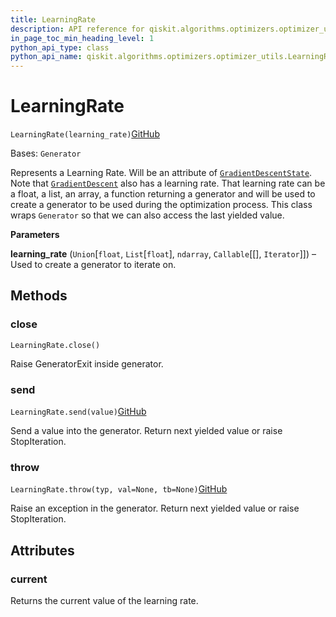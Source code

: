 ```yaml
---
title: LearningRate
description: API reference for qiskit.algorithms.optimizers.optimizer_utils.LearningRate
in_page_toc_min_heading_level: 1
python_api_type: class
python_api_name: qiskit.algorithms.optimizers.optimizer_utils.LearningRate
---
```


# LearningRate

<span id="qiskit.algorithms.optimizers.optimizer_utils.LearningRate" />

`LearningRate(learning_rate)`[GitHub](https://github.com/qiskit/qiskit/tree/stable/0.39/qiskit/algorithms/optimizers/optimizer_utils/learning_rate.py "view source code")

Bases: `Generator`

Represents a Learning Rate. Will be an attribute of [`GradientDescentState`](qiskit.algorithms.optimizers.GradientDescentState "qiskit.algorithms.optimizers.GradientDescentState"). Note that [`GradientDescent`](qiskit.algorithms.optimizers.GradientDescent "qiskit.algorithms.optimizers.GradientDescent") also has a learning rate. That learning rate can be a float, a list, an array, a function returning a generator and will be used to create a generator to be used during the optimization process. This class wraps `Generator` so that we can also access the last yielded value.

**Parameters**

**learning\_rate** (`Union`\[`float`, `List`\[`float`], `ndarray`, `Callable`\[\[], `Iterator`]]) – Used to create a generator to iterate on.

## Methods

### close

<span id="qiskit.algorithms.optimizers.optimizer_utils.LearningRate.close" />

`LearningRate.close()`

Raise GeneratorExit inside generator.

### send

<span id="qiskit.algorithms.optimizers.optimizer_utils.LearningRate.send" />

`LearningRate.send(value)`[GitHub](https://github.com/qiskit/qiskit/tree/stable/0.39/qiskit/algorithms/optimizers/optimizer_utils/learning_rate.py "view source code")

Send a value into the generator. Return next yielded value or raise StopIteration.

### throw

<span id="qiskit.algorithms.optimizers.optimizer_utils.LearningRate.throw" />

`LearningRate.throw(typ, val=None, tb=None)`[GitHub](https://github.com/qiskit/qiskit/tree/stable/0.39/qiskit/algorithms/optimizers/optimizer_utils/learning_rate.py "view source code")

Raise an exception in the generator. Return next yielded value or raise StopIteration.

## Attributes

<span id="qiskit.algorithms.optimizers.optimizer_utils.LearningRate.current" />

### current

Returns the current value of the learning rate.

